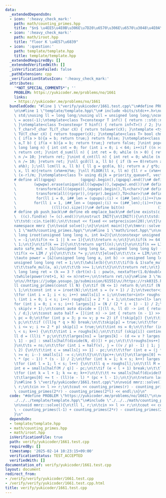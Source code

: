 ```yaml
---
data:
  _extendedDependsOn:
  - icon: ':heavy_check_mark:'
    path: math/counting_primes.hpp
    title: "$n$ \u4EE5\u4E0B\u306E\u7D20\u6570\u306E\u6570\u3048\u4E0A\u3052"
  - icon: ':heavy_check_mark:'
    path: math/iroot.hpp
    title: "floor K \u4E57\u6839"
  - icon: ':question:'
    path: template/template.hpp
    title: template/template.hpp
  _extendedRequiredBy: []
  _extendedVerifiedWith: []
  _isVerificationFailed: false
  _pathExtension: cpp
  _verificationStatusIcon: ':heavy_check_mark:'
  attributes:
    '*NOT_SPECIAL_COMMENTS*': ''
    PROBLEM: https://yukicoder.me/problems/no/1661
    links:
    - https://yukicoder.me/problems/no/1661
  bundledCode: "#line 1 \"verify/yukicoder/1661.test.cpp\"\n#define PROBLEM \"https://yukicoder.me/problems/no/1661\"\
    \n\n#line 1 \"template/template.hpp\"\n# include <bits/stdc++.h>\nusing namespace\
    \ std;\nusing ll = long long;\nusing ull = unsigned long long;\nconst double pi\
    \ = acos(-1);\ntemplate<class T>constexpr T inf() { return ::std::numeric_limits<T>::max();\
    \ }\ntemplate<class T>constexpr T hinf() { return inf<T>() / 2; }\ntemplate <typename\
    \ T_char>T_char TL(T_char cX) { return tolower(cX); }\ntemplate <typename T_char>T_char\
    \ TU(T_char cX) { return toupper(cX); }\ntemplate<class T> bool chmin(T& a,T b)\
    \ { if(a > b){a = b; return true;} return false; }\ntemplate<class T> bool chmax(T&\
    \ a,T b) { if(a < b){a = b; return true;} return false; }\nint popcnt(unsigned\
    \ long long n) { int cnt = 0; for (int i = 0; i < 64; i++)if ((n >> i) & 1)cnt++;\
    \ return cnt; }\nint d_sum(ll n) { int ret = 0; while (n > 0) { ret += n % 10;\
    \ n /= 10; }return ret; }\nint d_cnt(ll n) { int ret = 0; while (n > 0) { ret++;\
    \ n /= 10; }return ret; }\nll gcd(ll a, ll b) { if (b == 0)return a; return gcd(b,\
    \ a%b); };\nll lcm(ll a, ll b) { ll g = gcd(a, b); return a / g*b; };\nll MOD(ll\
    \ x, ll m){return (x%m+m)%m; }\nll FLOOR(ll x, ll m) {ll r = (x%m+m)%m; return\
    \ (x-r)/m; }\ntemplate<class T> using dijk = priority_queue<T, vector<T>, greater<T>>;\n\
    # define all(qpqpq)           (qpqpq).begin(),(qpqpq).end()\n# define UNIQUE(wpwpw)\
    \        (wpwpw).erase(unique(all((wpwpw))),(wpwpw).end())\n# define LOWER(epepe)\
    \         transform(all((epepe)),(epepe).begin(),TL<char>)\n# define UPPER(rprpr)\
    \         transform(all((rprpr)),(rprpr).begin(),TU<char>)\n# define rep(i,upupu)\
    \         for(ll i = 0, i##_len = (upupu);(i) < (i##_len);(i)++)\n# define reps(i,opopo)\
    \        for(ll i = 1, i##_len = (opopo);(i) <= (i##_len);(i)++)\n# define len(x)\
    \                ((ll)(x).size())\n# define bit(n)               (1LL << (n))\n\
    # define pb push_back\n# define eb emplace_back\n# define exists(c, e)       \
    \  ((c).find(e) != (c).end())\n\nstruct INIT{\n\tINIT(){\n\t\tstd::ios::sync_with_stdio(false);\n\
    \t\tstd::cin.tie(0);\n\t\tcout << fixed << setprecision(20);\n\t}\n}INIT;\n\n\
    namespace mmrz {\n\tvoid solve();\n}\n\nint main(){\n\tmmrz::solve();\n}\n#line\
    \ 1 \"math/counting_primes.hpp\"\n\n#line 1 \"math/iroot.hpp\"\n\nunsigned long\
    \ long iroot(unsigned long long n, int k=2){\n\tconstexpr unsigned long long LIM\
    \ = -1;\n\tif(n <= 1 || k == 1){\n\t\treturn n;\n\t}\n\tif(k >= 64){\n\t\treturn\
    \ 1;\n\t}\n\tif(k == 2){\n\t\treturn sqrtl(n);\n\t}\n\n\tif(n == LIM)n--;\n\n\t\
    auto safe_mul = [&](unsigned long long &x, unsigned long long &y) -> void {\n\t\
    \tif(x <= LIM / y){\n\t\t\tx *= y;\n\t\t}else{\n\t\t\tx = LIM;\n\t\t}\n\t};\n\n\
    \tauto power = [&](unsigned long long a, int b) -> unsigned long long {\n\t\t\
    unsigned long long ret = 1;\n\t\twhile(b){\n\t\t\tif(b & 1)safe_mul(ret, a);\n\
    \t\t\tsafe_mul(a, a);\n\t\t\tb >>= 1;\n\t\t}\n\t\treturn ret;\n\t};\n\n\tunsigned\
    \ long long ret = (k == 3 ? cbrt(n)-1 : pow(n, nextafter(1.0/double(k), 0.0)));\n\
    \twhile(power(ret+1, k) <= n)ret++;\n\treturn ret;\n}\n#line 3 \"math/counting_primes.hpp\"\
    \n\n//https://judge.yosupo.jp/submission/61551\n//https://rsk0315.hatenablog.com/entry/2021/05/18/015511\n\
    ll counting_primes(const ll N) {\n\tif (N <= 1) return 0;\n\tif (N == 2) return\
    \ 1;\n\tconst int v = iroot(N);\n\tint s = (v + 1) / 2;\n\tvector<int> smalls(s);\n\
    \tfor (int i = 1; i < s; i++) smalls[i] = i;\n\tvector<int> roughs(s);\n\tfor\
    \ (int i = 0; i < s; i++) roughs[i] = 2 * i + 1;\n\tvector<ll> larges(s);\n\t\
    for (int i = 0; i < s; i++) larges[i] = (N / (2 * i + 1) - 1) / 2;\n\tvector<bool>\
    \ skip(v + 1);\n\tconst auto divide = [](ll n, ll d) -> int { return (double)n\
    \ / d;};\n\tconst auto half = [](int n) -> int { return (n - 1) >> 1;};\n\tint\
    \ pc = 0;\n\tfor (int p = 3; p <= v; p += 2) if (!skip[p]) {\n\t\tint q = p *\
    \ p;\n\t\tif ((ll)q * q > N) break;\n\t\tskip[p] = true;\n\t\tfor (int i = q;\
    \ i <= v; i += 2 * p) skip[i] = true;\n\t\tint ns = 0;\n\t\tfor (int k = 0; k\
    \ < s; k++) {\n\t\t\tint i = roughs[k];\n\t\t\tif (skip[i]) continue;\n\t\t\t\
    ll d = (ll)i * p;\n\t\t\tlarges[ns] = larges[k] - (d <= v ? larges[smalls[d >>\
    \ 1] - pc] : smalls[half(divide(N, d))]) + pc;\n\t\t\troughs[ns++] = i;\n\t\t\
    }\n\t\ts = ns;\n\t\tfor (int i = half(v), j = ((v / p) - 1) | 1; j >= p; j -=\
    \ 2) {\n\t\t\tint c = smalls[j >> 1] - pc;\n\t\t\tfor (int e = (j * p) >> 1; i\
    \ >= e; i--) smalls[i] -= c;\n\t\t}\n\t\tpc++;\n\t}\n\tlarges[0] += (ll)(s + 2\
    \ * (pc - 1)) * (s - 1) / 2;\n\tfor (int k = 1; k < s; k++) larges[0] -= larges[k];\n\
    \tfor (int l = 1; l < s; l++) {\n\t\tll q = roughs[l];\n\t\tll M = N / q;\n\t\t\
    int e = smalls[half(M / q)] - pc;\n\t\tif (e < l + 1) break;\n\t\tll t = 0;\n\t\
    \tfor (int k = l + 1; k <= e; k++)\n\t\t\tt += smalls[half(divide(M, roughs[k]))];\n\
    \t\tlarges[0] += t - (ll)(e - l) * (pc + l - 1);\n\t}\n\treturn larges[0] + 1;\n\
    }\n#line 5 \"verify/yukicoder/1661.test.cpp\"\n\nvoid mmrz::solve(){\n\tll l,\
    \ r;\n\tcin >> l >> r;\n\tcout << counting_primes(r) - counting_primes(l-1) +\
    \ counting_primes(2*r) - counting_primes(2*l) << endl;\n}\n"
  code: "#define PROBLEM \"https://yukicoder.me/problems/no/1661\"\n\n#include \"\
    ./../../template/template.hpp\"\n#include \"./../../math/counting_primes.hpp\"\
    \n\nvoid mmrz::solve(){\n\tll l, r;\n\tcin >> l >> r;\n\tcout << counting_primes(r)\
    \ - counting_primes(l-1) + counting_primes(2*r) - counting_primes(2*l) << endl;\n\
    }\n"
  dependsOn:
  - template/template.hpp
  - math/counting_primes.hpp
  - math/iroot.hpp
  isVerificationFile: true
  path: verify/yukicoder/1661.test.cpp
  requiredBy: []
  timestamp: '2025-02-14 10:23:15+09:00'
  verificationStatus: TEST_ACCEPTED
  verifiedWith: []
documentation_of: verify/yukicoder/1661.test.cpp
layout: document
redirect_from:
- /verify/verify/yukicoder/1661.test.cpp
- /verify/verify/yukicoder/1661.test.cpp.html
title: verify/yukicoder/1661.test.cpp
---
```

